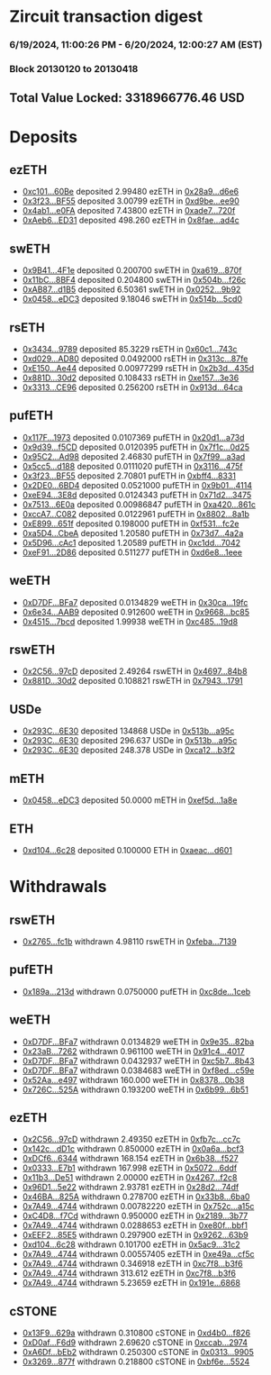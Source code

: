 # Zircuit transaction digest
### 6/19/2024, 11:00:26 PM - 6/20/2024, 12:00:27 AM (EST)
### Block 20130120 to 20130418

## Total Value Locked: 3318966776.46 USD

# Deposits
## ezETH
- [0xc101...60Be](https://etherscan.io/address/0xc10181C7d1BD5dF50B46E9ba9Bb923aDeFFc60Be) deposited 2.99480 ezETH in [0x28a9...d6e6](https://etherscan.io/tx/0xc10181C7d1BD5dF50B46E9ba9Bb923aDeFFc60Be)
- [0x3f23...BF55](https://etherscan.io/address/0x3f23252d4Bd604C56A8d7bbbECB3b0f49C69BF55) deposited 3.00799 ezETH in [0xd9be...ee90](https://etherscan.io/tx/0x3f23252d4Bd604C56A8d7bbbECB3b0f49C69BF55)
- [0x4ab1...e0FA](https://etherscan.io/address/0x4ab144d38073aCA36891Cb910D29B90B2EFFe0FA) deposited 7.43800 ezETH in [0xade7...720f](https://etherscan.io/tx/0x4ab144d38073aCA36891Cb910D29B90B2EFFe0FA)
- [0xAeb6...ED31](https://etherscan.io/address/0xAeb6db4bAF975951D04B3d418249a1C32bFAED31) deposited 498.260 ezETH in [0x8fae...ad4c](https://etherscan.io/tx/0xAeb6db4bAF975951D04B3d418249a1C32bFAED31)
## swETH
- [0x9B41...4F1e](https://etherscan.io/address/0x9B415c41941453f34445106113Fc2DC08b554F1e) deposited 0.200700 swETH in [0xa619...870f](https://etherscan.io/tx/0x9B415c41941453f34445106113Fc2DC08b554F1e)
- [0x11bC...8BF4](https://etherscan.io/address/0x11bC5Ae5a61C83f02C1cDfd4eAc7720E44e58BF4) deposited 0.204800 swETH in [0x504b...f26c](https://etherscan.io/tx/0x11bC5Ae5a61C83f02C1cDfd4eAc7720E44e58BF4)
- [0xAB87...d1B5](https://etherscan.io/address/0xAB875A837d121BBeD59b82410C49e59Bb760d1B5) deposited 6.50361 swETH in [0x0252...9b92](https://etherscan.io/tx/0xAB875A837d121BBeD59b82410C49e59Bb760d1B5)
- [0x0458...eDC3](https://etherscan.io/address/0x045834FBf2A93D928a93bCDE627D3137bA0BeDC3) deposited 9.18046 swETH in [0x514b...5cd0](https://etherscan.io/tx/0x045834FBf2A93D928a93bCDE627D3137bA0BeDC3)
## rsETH
- [0x3434...9789](https://etherscan.io/address/0x34349c5569e7B846c3558961552D2202760A9789) deposited 85.3229 rsETH in [0x60c1...743c](https://etherscan.io/tx/0x34349c5569e7B846c3558961552D2202760A9789)
- [0xd029...AD80](https://etherscan.io/address/0xd029B92ECE05532f392046734808D0213EFDAD80) deposited 0.0492000 rsETH in [0x313c...87fe](https://etherscan.io/tx/0xd029B92ECE05532f392046734808D0213EFDAD80)
- [0xE150...Ae44](https://etherscan.io/address/0xE150ad0B6579a6d55788F1dA2092ee57182eAe44) deposited 0.00977299 rsETH in [0x2b3d...435d](https://etherscan.io/tx/0xE150ad0B6579a6d55788F1dA2092ee57182eAe44)
- [0x881D...30d2](https://etherscan.io/address/0x881D0C5E1265C64D7Eef18688f5D6fFb92f530d2) deposited 0.108433 rsETH in [0xe157...3e36](https://etherscan.io/tx/0x881D0C5E1265C64D7Eef18688f5D6fFb92f530d2)
- [0x3313...CE96](https://etherscan.io/address/0x331308c4B1121F6A4383D8FF801814054620CE96) deposited 0.256200 rsETH in [0x913d...64ca](https://etherscan.io/tx/0x331308c4B1121F6A4383D8FF801814054620CE96)
## pufETH
- [0x117F...1973](https://etherscan.io/address/0x117FDc917c9C476a8bc36dceDf5428934Fe01973) deposited 0.0107369 pufETH in [0x20d1...a73d](https://etherscan.io/tx/0x117FDc917c9C476a8bc36dceDf5428934Fe01973)
- [0x9d39...f5CD](https://etherscan.io/address/0x9d3957eDb586F2e9f981C7ED064ED29eb8cff5CD) deposited 0.0120395 pufETH in [0x7f1c...0d25](https://etherscan.io/tx/0x9d3957eDb586F2e9f981C7ED064ED29eb8cff5CD)
- [0x95C2...Ad98](https://etherscan.io/address/0x95C2ec97903c993EFBe4630F1535282A12fEAd98) deposited 2.46830 pufETH in [0x7f99...a3ad](https://etherscan.io/tx/0x95C2ec97903c993EFBe4630F1535282A12fEAd98)
- [0x5cc5...d188](https://etherscan.io/address/0x5cc52626DBfE19798B4fae17A308d1b33163d188) deposited 0.0111020 pufETH in [0x3116...475f](https://etherscan.io/tx/0x5cc52626DBfE19798B4fae17A308d1b33163d188)
- [0x3f23...BF55](https://etherscan.io/address/0x3f23252d4Bd604C56A8d7bbbECB3b0f49C69BF55) deposited 2.70801 pufETH in [0xbff4...8331](https://etherscan.io/tx/0x3f23252d4Bd604C56A8d7bbbECB3b0f49C69BF55)
- [0x2DE0...6BD4](https://etherscan.io/address/0x2DE0c00C32F935131fb893E66491D11377296BD4) deposited 0.0521000 pufETH in [0x9b01...4114](https://etherscan.io/tx/0x2DE0c00C32F935131fb893E66491D11377296BD4)
- [0xeE94...3E8d](https://etherscan.io/address/0xeE947b2E14B6aeAe253B75319C9D36c5331e3E8d) deposited 0.0124343 pufETH in [0x71d2...3475](https://etherscan.io/tx/0xeE947b2E14B6aeAe253B75319C9D36c5331e3E8d)
- [0x7513...6E0a](https://etherscan.io/address/0x7513624D81f4D8A77Ac089Fe4b50a4920dfD6E0a) deposited 0.00986847 pufETH in [0xa420...861c](https://etherscan.io/tx/0x7513624D81f4D8A77Ac089Fe4b50a4920dfD6E0a)
- [0xccA7...C082](https://etherscan.io/address/0xccA7f004f71173aE3c8459cb7B227F672525C082) deposited 0.0122961 pufETH in [0x8802...8a1b](https://etherscan.io/tx/0xccA7f004f71173aE3c8459cb7B227F672525C082)
- [0xE899...651f](https://etherscan.io/address/0xE89962d7442a5d57924e39eA35CF7F293FA2651f) deposited 0.198000 pufETH in [0xf531...fc2e](https://etherscan.io/tx/0xE89962d7442a5d57924e39eA35CF7F293FA2651f)
- [0xa5D4...CbeA](https://etherscan.io/address/0xa5D40e7e3c69257F18c55AC570771eD49595CbeA) deposited 1.20580 pufETH in [0x73d7...4a2a](https://etherscan.io/tx/0xa5D40e7e3c69257F18c55AC570771eD49595CbeA)
- [0x5D96...cAc1](https://etherscan.io/address/0x5D963128E83f9f6f1e2B3Ff5011eC2C70AdccAc1) deposited 1.20589 pufETH in [0xc1dd...7042](https://etherscan.io/tx/0x5D963128E83f9f6f1e2B3Ff5011eC2C70AdccAc1)
- [0xeF91...2D86](https://etherscan.io/address/0xeF910CA8Ea4E05Dd5be7e59536698EAD635d2D86) deposited 0.511277 pufETH in [0xd6e8...1eee](https://etherscan.io/tx/0xeF910CA8Ea4E05Dd5be7e59536698EAD635d2D86)
## weETH
- [0xD7DF...BFa7](https://etherscan.io/address/0xD7DF7E085214743530afF339aFC420c7c720BFa7) deposited 0.0134829 weETH in [0x30ca...19fc](https://etherscan.io/tx/0xD7DF7E085214743530afF339aFC420c7c720BFa7)
- [0x6e34...AAB9](https://etherscan.io/address/0x6e3404f972CC3cd8CE22Cf4757eC768f67e4AAB9) deposited 0.912600 weETH in [0x9668...bc85](https://etherscan.io/tx/0x6e3404f972CC3cd8CE22Cf4757eC768f67e4AAB9)
- [0x4515...7bcd](https://etherscan.io/address/0x4515733DA791849cD251E75Ef30c7fE55Ba17bcd) deposited 1.99938 weETH in [0xc485...19d8](https://etherscan.io/tx/0x4515733DA791849cD251E75Ef30c7fE55Ba17bcd)
## rswETH
- [0x2C56...97cD](https://etherscan.io/address/0x2C564983FeeF9DB06602b00F13E2df329a7c97cD) deposited 2.49264 rswETH in [0x4697...84b8](https://etherscan.io/tx/0x2C564983FeeF9DB06602b00F13E2df329a7c97cD)
- [0x881D...30d2](https://etherscan.io/address/0x881D0C5E1265C64D7Eef18688f5D6fFb92f530d2) deposited 0.108821 rswETH in [0x7943...1791](https://etherscan.io/tx/0x881D0C5E1265C64D7Eef18688f5D6fFb92f530d2)
## USDe
- [0x293C...6E30](https://etherscan.io/address/0x293C6937D8D82e05B01335F7B33FBA0c8e256E30) deposited 134868 USDe in [0x513b...a95c](https://etherscan.io/tx/0x293C6937D8D82e05B01335F7B33FBA0c8e256E30)
- [0x293C...6E30](https://etherscan.io/address/0x293C6937D8D82e05B01335F7B33FBA0c8e256E30) deposited 296.637 USDe in [0x513b...a95c](https://etherscan.io/tx/0x293C6937D8D82e05B01335F7B33FBA0c8e256E30)
- [0x293C...6E30](https://etherscan.io/address/0x293C6937D8D82e05B01335F7B33FBA0c8e256E30) deposited 248.378 USDe in [0xca12...b3f2](https://etherscan.io/tx/0x293C6937D8D82e05B01335F7B33FBA0c8e256E30)
## mETH
- [0x0458...eDC3](https://etherscan.io/address/0x045834FBf2A93D928a93bCDE627D3137bA0BeDC3) deposited 50.0000 mETH in [0xef5d...1a8e](https://etherscan.io/tx/0x045834FBf2A93D928a93bCDE627D3137bA0BeDC3)
## ETH
- [0xd104...6c28](https://etherscan.io/address/0xd10472c9B837C3A9edEC4fdA17c6cd11C2e36c28) deposited 0.100000 ETH in [0xaeac...d601](https://etherscan.io/tx/0xd10472c9B837C3A9edEC4fdA17c6cd11C2e36c28)
# Withdrawals
## rswETH
- [0x2765...fc1b](https://etherscan.io/address/0x2765569eE5Cf6966D4BA24e5363e1e0191c4fc1b) withdrawn 4.98110 rswETH in [0xfeba...7139](https://etherscan.io/tx/0x2765569eE5Cf6966D4BA24e5363e1e0191c4fc1b)
## pufETH
- [0x189a...213d](https://etherscan.io/address/0x189a4E84e74862aE1d6DddDF31890C758D15213d) withdrawn 0.0750000 pufETH in [0xc8de...1ceb](https://etherscan.io/tx/0x189a4E84e74862aE1d6DddDF31890C758D15213d)
## weETH
- [0xD7DF...BFa7](https://etherscan.io/address/0xD7DF7E085214743530afF339aFC420c7c720BFa7) withdrawn 0.0134829 weETH in [0x9e35...82ba](https://etherscan.io/tx/0xD7DF7E085214743530afF339aFC420c7c720BFa7)
- [0x23aB...7262](https://etherscan.io/address/0x23aB9A3f7eBb35bCaF126896668394d3eC2c7262) withdrawn 0.961100 weETH in [0x91c4...4017](https://etherscan.io/tx/0x23aB9A3f7eBb35bCaF126896668394d3eC2c7262)
- [0xD7DF...BFa7](https://etherscan.io/address/0xD7DF7E085214743530afF339aFC420c7c720BFa7) withdrawn 0.0432937 weETH in [0xc5b7...8b43](https://etherscan.io/tx/0xD7DF7E085214743530afF339aFC420c7c720BFa7)
- [0xD7DF...BFa7](https://etherscan.io/address/0xD7DF7E085214743530afF339aFC420c7c720BFa7) withdrawn 0.0384683 weETH in [0xf8ed...c59e](https://etherscan.io/tx/0xD7DF7E085214743530afF339aFC420c7c720BFa7)
- [0x52Aa...e497](https://etherscan.io/address/0x52Aa899454998Be5b000Ad077a46Bbe360F4e497) withdrawn 160.000 weETH in [0x8378...0b38](https://etherscan.io/tx/0x52Aa899454998Be5b000Ad077a46Bbe360F4e497)
- [0x726C...525A](https://etherscan.io/address/0x726Ca0CA1b4f59e3De69a8d69D97262a10aF525A) withdrawn 0.193200 weETH in [0x6b99...6b51](https://etherscan.io/tx/0x726Ca0CA1b4f59e3De69a8d69D97262a10aF525A)
## ezETH
- [0x2C56...97cD](https://etherscan.io/address/0x2C564983FeeF9DB06602b00F13E2df329a7c97cD) withdrawn 2.49350 ezETH in [0xfb7c...cc7c](https://etherscan.io/tx/0x2C564983FeeF9DB06602b00F13E2df329a7c97cD)
- [0x142c...dD1c](https://etherscan.io/address/0x142c408AF7c814cc84d6f8B17890d09aaed3dD1c) withdrawn 0.850000 ezETH in [0x0a6a...bcf3](https://etherscan.io/tx/0x142c408AF7c814cc84d6f8B17890d09aaed3dD1c)
- [0xDCf6...6344](https://etherscan.io/address/0xDCf665C95190A3cb0E88EAC79845a9462d3c6344) withdrawn 168.154 ezETH in [0x6b38...f527](https://etherscan.io/tx/0xDCf665C95190A3cb0E88EAC79845a9462d3c6344)
- [0x0333...E7b1](https://etherscan.io/address/0x0333c37CD77148D71F08DdA7307BBAdc465bE7b1) withdrawn 167.998 ezETH in [0x5072...6ddf](https://etherscan.io/tx/0x0333c37CD77148D71F08DdA7307BBAdc465bE7b1)
- [0x11b3...De51](https://etherscan.io/address/0x11b3d235b82009808083F1621817A3c9535eDe51) withdrawn 2.00000 ezETH in [0x4267...f2c8](https://etherscan.io/tx/0x11b3d235b82009808083F1621817A3c9535eDe51)
- [0x96D1...5e22](https://etherscan.io/address/0x96D1f2828E4f9d666D53d1563c756dc47b8A5e22) withdrawn 2.93781 ezETH in [0x28d2...74df](https://etherscan.io/tx/0x96D1f2828E4f9d666D53d1563c756dc47b8A5e22)
- [0x46BA...825A](https://etherscan.io/address/0x46BA99539f007fAc7fef854CED74c7b4F6d4825A) withdrawn 0.278700 ezETH in [0x33b8...6ba0](https://etherscan.io/tx/0x46BA99539f007fAc7fef854CED74c7b4F6d4825A)
- [0x7A49...4744](https://etherscan.io/address/0x7A493Be5c2ce014cD049Bf178a1ac0Db1B434744) withdrawn 0.00782220 ezETH in [0x752c...a15c](https://etherscan.io/tx/0x7A493Be5c2ce014cD049Bf178a1ac0Db1B434744)
- [0xC4D8...f7Cd](https://etherscan.io/address/0xC4D80Fbb52932ea650d258A4899055871F52f7Cd) withdrawn 0.950000 ezETH in [0x2189...3b77](https://etherscan.io/tx/0xC4D80Fbb52932ea650d258A4899055871F52f7Cd)
- [0x7A49...4744](https://etherscan.io/address/0x7A493Be5c2ce014cD049Bf178a1ac0Db1B434744) withdrawn 0.0288653 ezETH in [0xe80f...bbf1](https://etherscan.io/tx/0x7A493Be5c2ce014cD049Bf178a1ac0Db1B434744)
- [0xEEF2...85E5](https://etherscan.io/address/0xEEF2eCea24DE9340850ce70046C9df5a9B7785E5) withdrawn 0.297900 ezETH in [0x9262...63b9](https://etherscan.io/tx/0xEEF2eCea24DE9340850ce70046C9df5a9B7785E5)
- [0xd104...6c28](https://etherscan.io/address/0xd10472c9B837C3A9edEC4fdA17c6cd11C2e36c28) withdrawn 0.101700 ezETH in [0x5ac9...31c2](https://etherscan.io/tx/0xd10472c9B837C3A9edEC4fdA17c6cd11C2e36c28)
- [0x7A49...4744](https://etherscan.io/address/0x7A493Be5c2ce014cD049Bf178a1ac0Db1B434744) withdrawn 0.00557405 ezETH in [0xe49a...cf5c](https://etherscan.io/tx/0x7A493Be5c2ce014cD049Bf178a1ac0Db1B434744)
- [0x7A49...4744](https://etherscan.io/address/0x7A493Be5c2ce014cD049Bf178a1ac0Db1B434744) withdrawn 0.346918 ezETH in [0xc7f8...b3f6](https://etherscan.io/tx/0x7A493Be5c2ce014cD049Bf178a1ac0Db1B434744)
- [0x7A49...4744](https://etherscan.io/address/0x7A493Be5c2ce014cD049Bf178a1ac0Db1B434744) withdrawn 313.612 ezETH in [0xc7f8...b3f6](https://etherscan.io/tx/0x7A493Be5c2ce014cD049Bf178a1ac0Db1B434744)
- [0x7A49...4744](https://etherscan.io/address/0x7A493Be5c2ce014cD049Bf178a1ac0Db1B434744) withdrawn 5.23659 ezETH in [0x191e...6868](https://etherscan.io/tx/0x7A493Be5c2ce014cD049Bf178a1ac0Db1B434744)
## cSTONE
- [0x13F9...629a](https://etherscan.io/address/0x13F9A95BaDd64b80c655f503E37faC7ADccC629a) withdrawn 0.310800 cSTONE in [0xd4b0...f826](https://etherscan.io/tx/0x13F9A95BaDd64b80c655f503E37faC7ADccC629a)
- [0xD0af...F6d9](https://etherscan.io/address/0xD0af7E62dba07CFeFC636f5d2D0bA6BA4913F6d9) withdrawn 2.69620 cSTONE in [0xccab...2974](https://etherscan.io/tx/0xD0af7E62dba07CFeFC636f5d2D0bA6BA4913F6d9)
- [0xA6Df...bEb2](https://etherscan.io/address/0xA6Df5FfcB3a814A2228b3c677ce6f6C8294DbEb2) withdrawn 0.250300 cSTONE in [0x0313...9905](https://etherscan.io/tx/0xA6Df5FfcB3a814A2228b3c677ce6f6C8294DbEb2)
- [0x3269...877f](https://etherscan.io/address/0x32692e5fBA386855Ec065De38e82B82B63C6877f) withdrawn 0.218800 cSTONE in [0xbf6e...5524](https://etherscan.io/tx/0x32692e5fBA386855Ec065De38e82B82B63C6877f)
